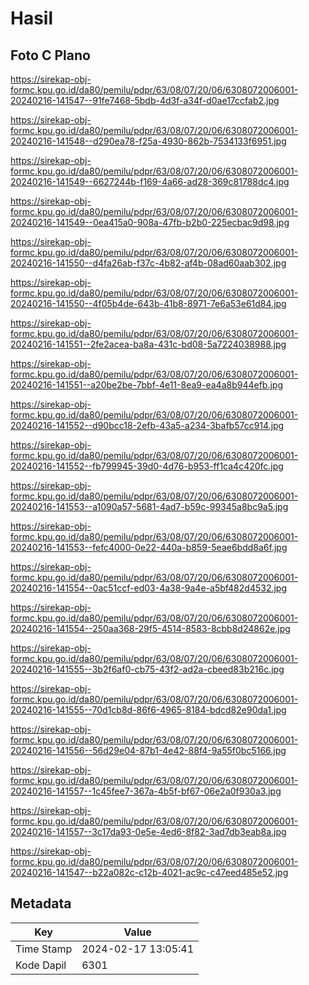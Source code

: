 # Hasil

## Foto C Plano

https://sirekap-obj-formc.kpu.go.id/da80/pemilu/pdpr/63/08/07/20/06/6308072006001-20240216-141547--91fe7468-5bdb-4d3f-a34f-d0ae17ccfab2.jpg

https://sirekap-obj-formc.kpu.go.id/da80/pemilu/pdpr/63/08/07/20/06/6308072006001-20240216-141548--d290ea78-f25a-4930-862b-7534133f6951.jpg

https://sirekap-obj-formc.kpu.go.id/da80/pemilu/pdpr/63/08/07/20/06/6308072006001-20240216-141549--6627244b-f169-4a66-ad28-369c81788dc4.jpg

https://sirekap-obj-formc.kpu.go.id/da80/pemilu/pdpr/63/08/07/20/06/6308072006001-20240216-141549--0ea415a0-908a-47fb-b2b0-225ecbac9d98.jpg

https://sirekap-obj-formc.kpu.go.id/da80/pemilu/pdpr/63/08/07/20/06/6308072006001-20240216-141550--d4fa26ab-f37c-4b82-af4b-08ad60aab302.jpg

https://sirekap-obj-formc.kpu.go.id/da80/pemilu/pdpr/63/08/07/20/06/6308072006001-20240216-141550--4f05b4de-643b-41b8-8971-7e6a53e61d84.jpg

https://sirekap-obj-formc.kpu.go.id/da80/pemilu/pdpr/63/08/07/20/06/6308072006001-20240216-141551--2fe2acea-ba8a-431c-bd08-5a7224038988.jpg

https://sirekap-obj-formc.kpu.go.id/da80/pemilu/pdpr/63/08/07/20/06/6308072006001-20240216-141551--a20be2be-7bbf-4e11-8ea9-ea4a8b944efb.jpg

https://sirekap-obj-formc.kpu.go.id/da80/pemilu/pdpr/63/08/07/20/06/6308072006001-20240216-141552--d90bcc18-2efb-43a5-a234-3bafb57cc914.jpg

https://sirekap-obj-formc.kpu.go.id/da80/pemilu/pdpr/63/08/07/20/06/6308072006001-20240216-141552--fb799945-39d0-4d76-b953-ff1ca4c420fc.jpg

https://sirekap-obj-formc.kpu.go.id/da80/pemilu/pdpr/63/08/07/20/06/6308072006001-20240216-141553--a1090a57-5681-4ad7-b59c-99345a8bc9a5.jpg

https://sirekap-obj-formc.kpu.go.id/da80/pemilu/pdpr/63/08/07/20/06/6308072006001-20240216-141553--fefc4000-0e22-440a-b859-5eae6bdd8a6f.jpg

https://sirekap-obj-formc.kpu.go.id/da80/pemilu/pdpr/63/08/07/20/06/6308072006001-20240216-141554--0ac51ccf-ed03-4a38-9a4e-a5bf482d4532.jpg

https://sirekap-obj-formc.kpu.go.id/da80/pemilu/pdpr/63/08/07/20/06/6308072006001-20240216-141554--250aa368-29f5-4514-8583-8cbb8d24862e.jpg

https://sirekap-obj-formc.kpu.go.id/da80/pemilu/pdpr/63/08/07/20/06/6308072006001-20240216-141555--3b2f6af0-cb75-43f2-ad2a-cbeed83b216c.jpg

https://sirekap-obj-formc.kpu.go.id/da80/pemilu/pdpr/63/08/07/20/06/6308072006001-20240216-141555--70d1cb8d-86f6-4965-8184-bdcd82e90da1.jpg

https://sirekap-obj-formc.kpu.go.id/da80/pemilu/pdpr/63/08/07/20/06/6308072006001-20240216-141556--56d29e04-87b1-4e42-88f4-9a55f0bc5166.jpg

https://sirekap-obj-formc.kpu.go.id/da80/pemilu/pdpr/63/08/07/20/06/6308072006001-20240216-141557--1c45fee7-367a-4b5f-bf67-06e2a0f930a3.jpg

https://sirekap-obj-formc.kpu.go.id/da80/pemilu/pdpr/63/08/07/20/06/6308072006001-20240216-141557--3c17da93-0e5e-4ed6-8f82-3ad7db3eab8a.jpg

https://sirekap-obj-formc.kpu.go.id/da80/pemilu/pdpr/63/08/07/20/06/6308072006001-20240216-141547--b22a082c-c12b-4021-ac9c-c47eed485e52.jpg


## Metadata

| Key        | Value               |
| ---------- | ------------------- |
| Time Stamp | 2024-02-17 13:05:41 |
| Kode Dapil | 6301                |



